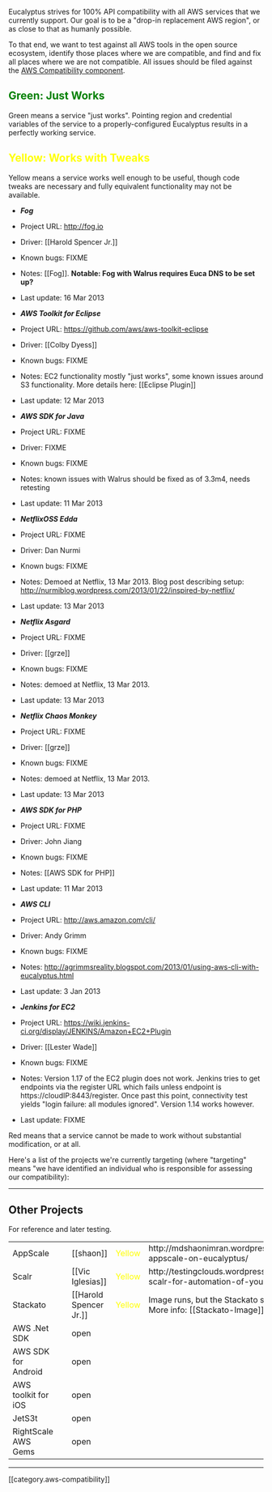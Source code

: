 Eucalyptus strives for 100% API compatibility with all AWS services that we currently support.  Our goal is to be a "drop-in replacement AWS region", or as close to that as humanly possible.

To that end, we want to test against all AWS tools in the open source ecosystem, identify those places where we are compatible, and find and fix all places where we are not compatible. All issues should be filed against the [AWS Compatibility component](https://eucalyptus.atlassian.net/browse/EUCA/component/10201).


## <font color="green">Green: Just Works</font>

Green means a service "just works". Pointing region and credential variables of the service to a properly-configured Eucalyptus results in a perfectly working service.

## <font background="black" color="yellow">Yellow: Works with Tweaks</font>

Yellow means a service works well enough to be useful, though code tweaks are necessary and fully equivalent functionality may not be available.

* _**Fog**_
 * Project URL: http://fog.io
 * Driver: [[Harold Spencer Jr.]]
 * Known bugs: FIXME
 * Notes: [[Fog]]. **Notable: Fog with Walrus requires Euca DNS to be set up?**
 * Last update: 16 Mar 2013

* _**AWS Toolkit for Eclipse**_
 * Project URL: https://github.com/aws/aws-toolkit-eclipse
 * Driver: [[Colby Dyess]]
 * Known bugs: FIXME
 * Notes: EC2 functionality mostly "just works", some known issues around S3 functionality. More details here: [[Eclipse Plugin]]
 * Last update: 12 Mar 2013

* _**AWS SDK for Java**_ 
 * Project URL: FIXME
 * Driver: FIXME
 * Known bugs: FIXME
 * Notes: known issues with Walrus should be fixed as of 3.3m4, needs retesting
 * Last update: 11 Mar 2013

* _**NetflixOSS Edda**_
 * Project URL: FIXME
 * Driver: Dan Nurmi
 * Known bugs: FIXME
 * Notes: Demoed at Netflix, 13 Mar 2013. Blog post describing setup: http://nurmiblog.wordpress.com/2013/01/22/inspired-by-netflix/
 * Last update: 13 Mar 2013

* _**Netflix Asgard**_
 * Project URL: FIXME
 * Driver: [[grze]]
 * Known bugs: FIXME
 * Notes: demoed at Netflix, 13 Mar 2013.
 * Last update: 13 Mar 2013

* _**Netflix Chaos Monkey**_
 * Project URL: FIXME
 * Driver: [[grze]]
 * Known bugs: FIXME
 * Notes: demoed at Netflix, 13 Mar 2013.
 * Last update: 13 Mar 2013

* _**AWS SDK for PHP**_
 * Project URL: FIXME
 * Driver: John Jiang
 * Known bugs: FIXME
 * Notes: [[AWS SDK for PHP]]
 * Last update: 11 Mar 2013

* _**AWS CLI**_
 * Project URL: http://aws.amazon.com/cli/
 * Driver: Andy Grimm
 * Known bugs: FIXME
 * Notes: http://agrimmsreality.blogspot.com/2013/01/using-aws-cli-with-eucalyptus.html
 * Last update: 3 Jan 2013

* _**Jenkins for EC2**_
 * Project URL: https://wiki.jenkins-ci.org/display/JENKINS/Amazon+EC2+Plugin
 * Driver: [[Lester Wade]]
 * Known bugs: FIXME
 * Notes: Version 1.17 of the EC2 plugin does not work. Jenkins tries to get endpoints via the register URL which fails unless endpoint is https://cloudIP:8443/register. Once past this point, connectivity test yields "login failure: all modules ignored". Version 1.14 works however.
 * Last update: FIXME

Red means that a service cannot be made to work without substantial modification, or at all.

Here's a list of the projects we're currently targeting (where "targeting" means "we have identified an individual who is responsible for assessing our compatibility):

*****

## Other Projects

For reference and later testing.

<table>
  <tr><td>AppScale</td><td>&nbsp;</td><td>[[shaon]]</td><td><font color="yellow">Yellow</font></td><td>http://mdshaonimran.wordpress.com/2013/03/01/run-appscale-on-eucalyptus/</td></tr>
  <tr><td>Scalr</td><td>&nbsp;</td><td>[[Vic Iglesias]]</td><td><font color="yellow">Yellow</font></td><td>http://testingclouds.wordpress.com/2013/01/23/using-scalr-for-automation-of-your-eucalyptus-cloud/</td></tr>
  <tr><td>Stackato</td><td>&nbsp;</td><td>[[Harold Spencer Jr.]]</td><td><font color="yellow">Yellow</font></td><td>Image runs, but the Stackato services do not yet work. More info: [[Stackato-Image]]</td></tr>
  <tr><td>AWS .Net SDK</td><td>&nbsp;</td><td>open</td><td>&nbsp;</td><td>&nbsp;</td></tr>
  <tr><td>AWS SDK for Android</td><td>&nbsp;</td><td>open</td><td>&nbsp;</td><td>&nbsp;</td></tr>
  <tr><td>AWS toolkit for iOS</td><td>&nbsp;</td><td>open</td><td>&nbsp;</td><td>&nbsp;</td></tr>
  <tr><td>JetS3t</td><td>&nbsp;</td><td>open</td><td>&nbsp;</td><td>&nbsp;</td></tr>
  <tr><td>RightScale AWS Gems</td><td>&nbsp;</td><td>open</td><td>&nbsp;</td><td>&nbsp;</td></tr>
</table>

*****

[[category.aws-compatibility]]
